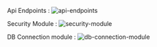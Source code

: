 Api Endpoints :
![api-endpoints](https://github.com/user-attachments/assets/448b6f1a-93d2-4057-8a04-c3ed27a11217)

Security Module :
![security-module](https://github.com/user-attachments/assets/9487c242-988f-4807-8d5c-6c78885e26b1)

DB Connection module : 
![db-connection-module](https://github.com/user-attachments/assets/e26d24bc-3a44-4ceb-bf08-d6083e06a566)
